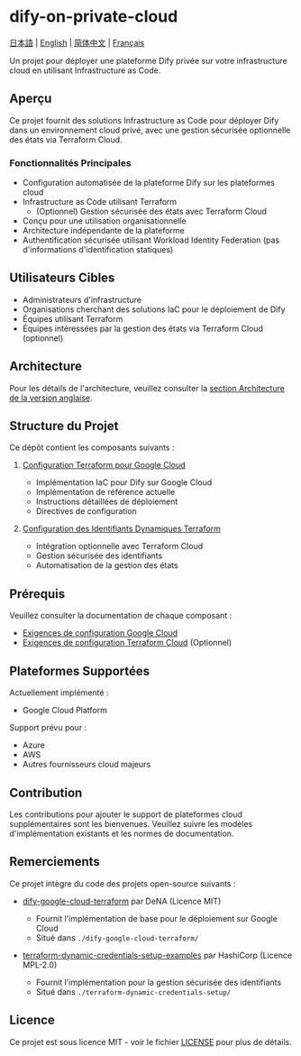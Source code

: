 # dify-on-private-cloud

[日本語](README.ja.md) | [English](README.md) | [简体中文](README.zh-cn.md) | [Français](README.fr.md)

Un projet pour déployer une plateforme Dify privée sur votre infrastructure cloud en utilisant Infrastructure as Code.

## Aperçu

Ce projet fournit des solutions Infrastructure as Code pour déployer Dify dans un environnement cloud privé, avec une gestion sécurisée optionnelle des états via Terraform Cloud.

### Fonctionnalités Principales
- Configuration automatisée de la plateforme Dify sur les plateformes cloud
- Infrastructure as Code utilisant Terraform
  - (Optionnel) Gestion sécurisée des états avec Terraform Cloud
- Conçu pour une utilisation organisationnelle
- Architecture indépendante de la plateforme
- Authentification sécurisée utilisant Workload Identity Federation (pas d'informations d'identification statiques)

## Utilisateurs Cibles

- Administrateurs d'infrastructure
- Organisations cherchant des solutions IaC pour le déploiement de Dify
- Équipes utilisant Terraform
- Équipes intéressées par la gestion des états via Terraform Cloud (optionnel)

## Architecture

Pour les détails de l'architecture, veuillez consulter la [section Architecture de la version anglaise](README.md#architecture).

## Structure du Projet

Ce dépôt contient les composants suivants :

1. [Configuration Terraform pour Google Cloud](./dify-google-cloud-terraform/README.md)
   - Implémentation IaC pour Dify sur Google Cloud
   - Implémentation de référence actuelle
   - Instructions détaillées de déploiement
   - Directives de configuration

2. [Configuration des Identifiants Dynamiques Terraform](./terraform-dynamic-credentials-setup/README.md)
   - Intégration optionnelle avec Terraform Cloud
   - Gestion sécurisée des identifiants
   - Automatisation de la gestion des états

## Prérequis

Veuillez consulter la documentation de chaque composant :
- [Exigences de configuration Google Cloud](./dify-google-cloud-terraform/README.md#prerequisites)
- [Exigences de configuration Terraform Cloud](./terraform-dynamic-credentials-setup/README.md#prepare) (Optionnel)

## Plateformes Supportées

Actuellement implémenté :
- Google Cloud Platform

Support prévu pour :
- Azure
- AWS
- Autres fournisseurs cloud majeurs

## Contribution

Les contributions pour ajouter le support de plateformes cloud supplémentaires sont les bienvenues. Veuillez suivre les modèles d'implémentation existants et les normes de documentation.

## Remerciements

Ce projet intègre du code des projets open-source suivants :

- [dify-google-cloud-terraform](https://github.com/DeNA/dify-google-cloud-terraform) par DeNA (Licence MIT)
  - Fournit l'implémentation de base pour le déploiement sur Google Cloud
  - Situé dans `./dify-google-cloud-terraform/`

- [terraform-dynamic-credentials-setup-examples](https://github.com/hashicorp/terraform-dynamic-credentials-setup-examples) par HashiCorp (Licence MPL-2.0)
  - Fournit l'implémentation pour la gestion sécurisée des identifiants
  - Situé dans `./terraform-dynamic-credentials-setup/`

## Licence

Ce projet est sous licence MIT - voir le fichier [LICENSE](LICENSE) pour plus de détails.

